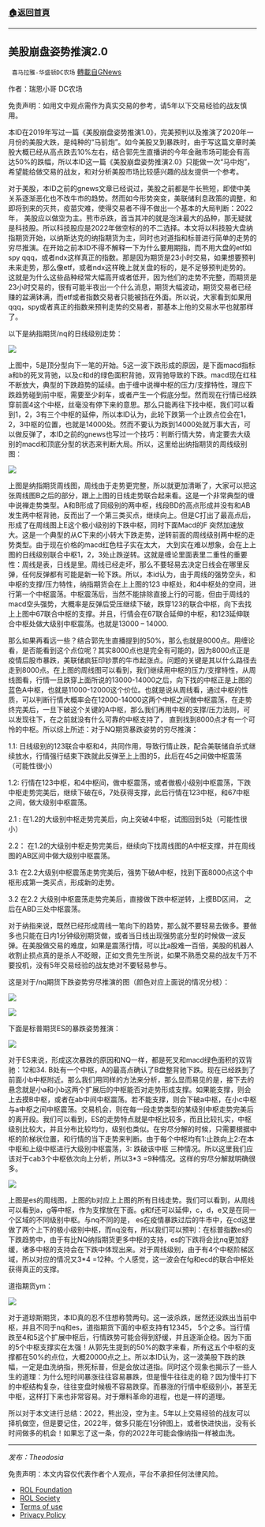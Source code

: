 ###  [:house:返回首頁](https://github.com/ourhimalayas/txt)
---


## 美股崩盘姿势推演2.0
` 喜马拉雅-华盛顿DC农场` [轉載自GNews](https://gnews.org/zh-hans/1899819/)

作者：瑞恩小哥 DC农场

免责声明：如用文中观点需作为真实交易的参考，请5年以下交易经验的战友慎用。

本ID在2019年写过一篇《美股崩盘姿势推演1.0》，完美预判以及推演了2020年一月份的美股大跌，是纯种的“马前炮”。如今美股又到暴跌时，由于写这篇文章时美股大概已经从高点跌去10%左右，结合郭先生直播讲的今年金融市场可能会有高达50%的跌幅，所以本ID这一篇《美股崩盘姿势推演2.0》只能做一次“马中炮”，希望能给做交易的战友，和对分析美股市场比较感兴趣的战友提供一个参考。

对于美股，本ID之前的gnews文章已经说过，美股之前都是牛长熊短，即使中美关系逐渐恶化也不改牛市的趋势。然而如今形势突变，美联储利息政策的调整，和即将到来的灭共，疫苗灾难，使得交易者不得不做出一个基本的大局判断：2022年， 美股应以做空为主。熊市杀跌，首当其冲的就是泡沫最大的品种，那无疑就是科技股。所以科技股应是2022年做空标的的不二选择。本文将以科技股大盘纳指期货开始，以纳斯达克的纳指期货为主，同时也对道指和标普进行简单的走势的穷尽推演。在开始之前本ID不得不解释一下为什么要用期指，而不用大盘的etf如spy qqq，或者ndx这样真正的指数。那是因为期货是23小时交易，如果想要预判未来走势，那么像etf，或者ndx这样晚上就关盘的标的，是不足够预判走势的。这就是为什么这些品种经常大幅高开或者低开，因为他们的走势不完整，而期货是23小时交易的，很有可能半夜出一个什么消息，期货大幅波动，期货交易者已经赚的盆满钵满，而etf或者指数交易者只能被挡在外面。所以说，大家看到如果用qqq，spy或者真正的指数来预判走势的交易者，那基本上他的交易水平也就那样了。

以下是纳指期货/nq的日线级别走势：

![](https://assets.gnews.org/wp-content/uploads/2022/01/1-223.png)

上图中，5是顶分型向下一笔的开始。5这一波下跌形成的原因，是下面macd指标a和b的死叉背驰，以及c和d的绿色面积背驰，双背驰导致的下跌。macd现在红柱不断放大，典型的下跌趋势的延续。由于缠中说禅中枢的压力/支撑特性，理应下跌趋势碰到前中枢，需要至少刹车，或者产生一个假底分型。然而现在行情已经跌穿前面4这个中枢，丝毫没有停下来的意思。那么只能再往下找中枢，我们可以看到1，2，3有三个中枢的延伸，所以本ID认为，此轮下跌第一个止跌点位会在1，2，3中枢的位置，也就是14000处。然而不要认为跌到14000处就万事大吉，可以做反弹了，本ID之前的gnews也写过一个技巧：判断行情大势，肯定要去大级别的macd和顶底分型的状态来判断大局。所以，这里给出纳指期货的周线级别图：

![](https://assets.gnews.org/wp-content/uploads/2022/01/2-54.png)

上图是纳指期货周线图，周线由于走势更完整，所以就更加清晰了，大家可以把这张周线图B之后的部分，跟上上图的日线走势联合起来看。这是一个非常典型的缠中说禅走势类型。A和B形成了同级别的两中枢，线段BD的高点形成并没有和AB发生两中枢背驰，反而出了一个第三类买点，继续向上。但是C打出了最高点后，形成了在周线图上E这个极小级别的下跌中枢，同时下面Macd的F 突然加速放大。这是一个典型的从C下来的小转大下跌走势，逆转前面的周线级别两中枢的走势类型。由于现在价格的macd红色柱子实在太大， 大到实在难以想象，会在上上图的日线级别联合中枢1，2，3处止跌逆转。这就是缠论里面表里二重性的重要性：周线是表，日线是里。周线已经走坏，那么不要轻易去决定日线会在哪里反弹，任何反弹都有可能是新一轮下跌。所以，本id认为，由于周线的强势空头，和中枢的支撑/压力特性，纳指期货会在上上图的123 中枢处，和4中枢处的空间，进行第一个中枢震荡。中枢震荡后，当然不能排除直接上行的可能，但由于周线的macd空头强势，大概率是反弹后受压继续下破，跌穿123的联合中枢，向下去找上上图中67联合中枢的支撑。并且，行情会在67联合延伸的中枢，和123延伸联合中枢处做大级别中枢震荡。也就是13000 – 14000.

那么如果再看远一些？结合郭先生直播提到的50%，那么也就是8000点。用缠论看，是否能看到这个点位呢？其实8000点也是完全有可能的，因为8000点正是疫情后股市暴跌，美联储疯狂印钞票的牛市起涨点。问题的关键是其以什么路径去走到8000点。在上图的周线图可以看到，我们继续用中枢的压力/支撑特性，从周线图看，行情一旦跌穿上面所说的13000-14000之后，向下找的中枢正是上图的蓝色A中枢，也就是11000-12000这个价位。也就是说从周线看，通过中枢的性质，可以判断行情大概率会在12000-14000这两个中枢之间做中枢震荡，在走势终完美后，一旦下破这个关键的A中枢，那么我们再用中枢的支撑/压力法则，可以发现往下，在之前就没有什么可靠的中枢支持了， 直到找到8000点才有一个可怜的中枢。所以综上所述：对于NQ期货暴跌姿势的穷尽推演：

1.1: 日线级别的123联合中枢和4，共同作用，导致行情止跌，配合美联储自杀式继续放水，行情强行结束下跌就此反弹至上上图的5，此后在45之间做中枢震荡 （可能性很小）

1.2: 行情在123中枢，和4中枢间，做中枢震荡，或者做极小级别中枢震荡，下跌中枢走势完美后，继续下破在6，7处获得支撑，此后行情在123中枢，和67中枢之间，做大级别中枢震荡。

2.1 : 在1.2的大级别中枢走势完美后，向上突破4中枢，试图回到5处（可能性很小）

2.2： 在1.2的大级别中枢走势完美后，继续向下找周线图的A中枢支撑，并在周线图的AB区间中做大级别中枢震荡。

3.1: 在2.2大级别中枢震荡走势完美后，强势下破A中枢，找到下面8000点这个中枢形成第一类买点，形成新的走势。

3.2 在2.2 大级别中枢震荡走势完美后，直接做下跌中枢逆转，上摸BD区间， 之后在ABD三处中枢震荡。

对于纳指来说，既然已经形成周线一笔向下的趋势，那么就不要轻易去做多。要做多也只能在日内1分钟级别期货做，或者当日线出现强势底分型的时候做一波反弹。在美股做交易的难度，如果是震荡行情，可以比a股难一百倍，美股的机器人收割止损点真的是杀人不眨眼，正如文贵先生所说，如果不熟悉交易的战友千万不要投机，没有5年交易经验的战友绝对不要轻易参与。

这是对于/nq期货下跌姿势穷尽推演的图（颜色对应上面说的情况分枝）：

![](https://assets.gnews.org/wp-content/uploads/2022/01/3-45.png)

![](https://assets.gnews.org/wp-content/uploads/2022/01/4-44.png)

下面是标普期货ES的暴跌姿势推演：

![](https://assets.gnews.org/wp-content/uploads/2022/01/5-24.png)

对于ES来说，形成这次暴跌的原因和NQ一样，都是死叉和macd绿色面积的双背驰：12和34. B处有一个中枢，A的最高点确认了B盘整背驰下跌。现在已经跌到了前面小b中枢附近。那么我们用同样的方法来分析，那么显而易见的是，接下去的悬念就是小a和小b这两个扩展后的中枢能否对走势形成支撑。如果能支撑，则会上去摸B中枢，或者在ab中间中枢震荡。若不能支撑，则会下破a中枢，在小c中枢与a中枢之间中枢震荡。交易机会，则在每一段走势类型的某级别中枢走势完美后的离开段。我们可以看到，ES的走势特点就是中枢比较多，而且比较扎实，中枢级别比较大，并且分布比较均匀，级别也类似。在穷尽分解的时候，只需要根据中枢的阶梯状位置，和行情的当下走势来判断。由于每个中枢均有1:止跌向上2:在本中枢和上级中枢进行大级别中枢震荡，3: 跌破该中枢 三种情况。所以这里我们应该对于cab3个中枢依次向上分析，所以3\*3 =9种情况。这样的穷尽分解就明确很多。

![](https://assets.gnews.org/wp-content/uploads/2022/01/6-52.png)

上图是es的周线图，上图的b对应上上图的所有日线走势。我们可以看到，从周线可以看到a，g等中枢，作为支撑放在下面。g和f还可以延伸，c，d，e又是在同一个区域的不同级别中枢。与nq不同的是， es在疫情暴跌过后的牛市中，在cd这里做了两个上下的极小级别中枢，而nq没有，所以我们可以预判：在标普指数es的下跌趋势中，由于有比NQ纳指期货更多中枢的支持，es的下跌将会比nq更加舒缓，诸多中枢的支持会在下跌中体现出来。对于周线级别，由于有4个中枢阶梯区域，所以对应的情况又3\*4 =12种。个人感觉，这一波会在fg和ecd的联合中枢处获得真正的支撑。

道指期货ym：

![](https://assets.gnews.org/wp-content/uploads/2022/01/7-32.png)

对于道琼斯期货，本ID真的忍不住想称赞两句。这一波杀跌，居然还没跌出当前中枢，并且不同于nq和es，道指期货下面的中枢支持有12345， 5个之多。当行情跌至4和5这个扩展中枢后，行情跌势可能会得到舒缓，并且逐渐企稳。因为下面的5个中枢支撑实在太强！从郭先生提到的50%的数字来看，所有这五个中枢的支撑都在50%的点位，大概20000点之上。所以本ID认为，这一波美股下跌的跌幅，一定是血洗纳指，熊死标普，但是会放过道指。同时这个现象也揭示了一些人生的道理：为什么短时间暴涨往往容易暴跌，但是慢牛往往走的稳？因为慢牛打下的中枢结构复杂，往往变盘时候极不容易跌穿。而暴涨的行情中枢级别小，甚至无中枢，这样打下来也非常容易。对于爆料革命的进程，也是一样的道理。

所以对于本文进行总结：2022，熊出没，空为主。5年以上交易经验的战友可以择机做空，但是要记住，2022年，做多只能在1分钟图上，或者快进快出，没有长时间做多的机会！如果忘了这一条，你的2022年可能会像纳指一样被血洗。

* * *

*发布：Theodosia*

 

免责声明：本文内容仅代表作者个人观点，平台不承担任何法律风险。

- [ROL Foundation](https://rolfoundation.org/)
- [ROL Society](https://rolsociety.org/)
- [Terms of use](https://gnews.org/terms-of-use-3/)
- [Privacy Policy](https://gnews.org/privacy-policy/)
